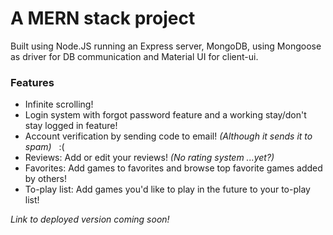 # A MERN stack project

Built using Node.JS running an Express server, MongoDB, using Mongoose as driver for DB communication and Material UI for client-ui.

### Features

- Infinite scrolling!
- Login system with forgot password feature and a working stay/don&apos;t stay logged in feature!
- Account verification by sending code to email!  _(Although it sends it to spam)_ &nbsp; :(
- Reviews: Add or edit your reviews! _(No rating system ...yet?)_
- Favorites: Add games to favorites and browse top favorite games added by others!
- To-play list: Add games you&apos;d like to play in the future to your to-play list!

_Link to deployed version coming soon!_
